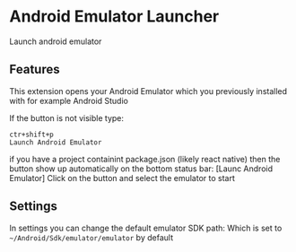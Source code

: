 # Android Emulator Launcher

Launch android emulator

## Features

This extension opens your Android Emulator which you previously installed with for example Android Studio

If the button is not visible type:

```
ctr+shift+p 
Launch Android Emulator
```

if you have a project containint package.json (likely react native) then the button show up automatically on the bottom status bar: [Launc Android Emulator]
Click on the button and select the emulator to start

## Settings

In settings you can change the default emulator SDK path:
Which is set to `~/Android/Sdk/emulator/emulator` by default
